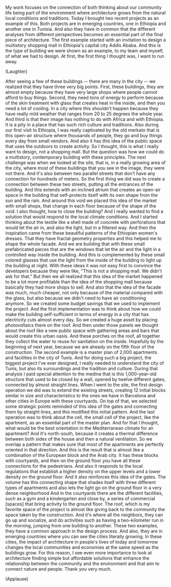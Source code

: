 
My work focuses on the connection of
both thinking about our community life
being part of the environment
where architecture grows from the natural
local conditions and traditions.
Today I brought two recent projects
as an example of this.
Both projects are in emerging countries,
one in Ethiopia and another one in Tunisia.
And also they have in common
that the different analyses from different perspectives
becomes an essential part of the final piece of architecture.
The first example started with an invitation
to design a multistory shopping mall
in Ethiopia&#39;s capital city Addis Ababa.
And this is the type of building
we were shown as an example, to my team and myself,
of what we had to design.
At first, the first thing I thought was,
I want to run away.

(Laughter)

After seeing a few of these buildings --
there are many in the city --
we realized that they have three very big points.
First, these buildings, they are almost empty
because they have very large shops
where people cannot afford to buy things.
Second, they need tons of energy to perform
because of the skin treatment with glass
that creates heat in the inside,
and then you need a lot of cooling.
In a city where this shouldn&#39;t happen
because they have really mild weather
that ranges from 20 to 25 degrees the whole year.
And third is that their image has nothing to do
with Africa and with Ethiopia.
It is a pity in a place that has such rich culture and traditions.
Also during our first visit to Ethiopia,
I was really captivated by the old merkato
that is this open-air structure
where thousands of people, they go and buy things
every day from small vendors.
And also it has this idea of the public space
that uses the outdoors to create activity.
So I thought, this is what I really want to design,
not a shopping mall.
But the question was how we could do a multistory,
contemporary building with these principles.
The next challenge was when we looked at the site,
that is, in a really growing area of the city,
where most of these buildings that you see in the image,
they were not there.
And it&#39;s also between two parallel streets
that don&#39;t have any connection for hundreds of meters.
So the first thing we did was to create a connection
between these two streets,
putting all the entrances of the building.
And this extends with an inclined atrium
that creates an open-air space in the building
that self-protects itself with its own shape
from the sun and the rain.
And around this void
we placed this idea of the market with small shops,
that change in each floor because of the shape of the void.
I also thought, how to close the building?
And I really wanted to find a solution
that would respond to the local climate conditions.
And I started thinking about the textile
like a shell made of concrete
with perforations that would let the air in,
and also the light, but in a filtered way.
And then the inspiration came from these beautiful 
patterns of the Ethiopian women&#39;s dresses.
That they have fractal geometry properties
and this helped me to shape the whole facade.
And we are building that
with these small prefabricated pieces
that are the windows that let the air and the light
in a controlled way inside the building.
And this is complemented by these small colored glasses
that use the light from the inside of the building
to light up the building at night.
With these ideas it was not easy first to convince the developers
because they were like,
&quot;This is not a shopping mall. We didn&#39;t ask for that.&quot;
But then we all realized that this idea of the market
happened to be a lot more profitable than the idea of the shopping mall
because basically they had more shops to sell.
And also that the idea of the facade was much, much cheaper,
not only because of the material compared with the glass,
but also because we didn&#39;t need to have air conditioning anymore.
So we created some budget savings
that we used to implement the project.
And the first implementation was to think
about how we could make the building self-sufficient in terms of energy
in a city that has electricity cuts almost every day.
So we created a huge asset by placing photovoltaics there on the roof.
And then under those panels
we thought about the roof like a new public space with gathering areas and bars
that would create this urban oasis.
And these porches on the roof,
all together they collect the water to reuse for sanitation on the inside.
Hopefully by the beginning of next year, because we are already on the fifth floor of the construction.
The second example is a master plan
of 2,000 apartments and facilities in the city of Tunis.
And for doing such a big project, the biggest project I&#39;ve ever designed,
I really needed to understand the city of Tunis,
but also its surroundings and the tradition and culture.
During that analysis I paid special attention to the medina
that is this 1,000-year-old structure that used to be closed by a wall,
opened by twelve different gates, connected by almost straight lines.
When I went to the site, the first design operation we did
was to extend the existing streets, creating 12 initial blocks
similar in size and characteristics to the ones we have in Barcelona
and other cities in Europe with these courtyards.
On top of that, we selected some strategic points
reminded of this idea of the gates and connecting them by straight lines,
and this modified this initial pattern.
And the last operation was to think about the cell,
the small cell of the project, like the apartment,
as an essential part of the master plan.
And for that I thought, what would be the best orientation
in the Mediterranean climate for an apartment?
And it&#39;s north-south, because it creates a thermal difference between both sides of the house
and then a natural ventilation.
So we overlap a pattern that makes sure that most of the apartments
are perfectly oriented in that direction.
And this is the result
that is almost like a combination of the European block and the Arab city.
It has these blocks with courtyards,
and then on the ground floor
you have all these connections for the pedestrians.
And also it responds to the local regulations that establish
a higher density on the upper levels and a lower density on the ground floor.
And it also reinforces this idea of the gates.
The volume has this connecting shape
that shades itself with three different types of apartments
and also lets the light go on the ground floor in a very dense neighborhood
And in the courtyards there are the different facilities,
such as a gym and a kindergarten
and close by, a series of commercial [spaces] that bring activity to the ground floor.
The roof, which is my favorite space of the project
is almost like giving back to the community the space taken by the construction.
And it&#39;s where all the neighbors, they can go up and socialize,
and do activities such as having a two-kilometer run in the morning,
jumping from one building to another.
These two examples,
they have a common approach in the design process.
And also, they are in emerging countries where you can see
the cities literally growing.
In these cities, the impact of architecture in people&#39;s lives of today and tomorrow
changes the local communities and economies at the same speed as the buildings grow.
For this reason, I see even more importance
to look at architecture finding simple but affordable solutions
that enhance the relationship between the community and the environment
and that aim to connect nature and people.
Thank you very much.

(Applause)

